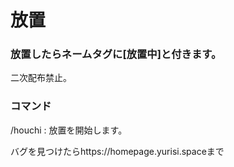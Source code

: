 # 放置 

### 放置したらネームタグに[放置中]と付きます。 

二次配布禁止。 

### コマンド 

/houchi : 放置を開始します。 



バグを見つけたらhttps://homepage.yurisi.spaceまで
